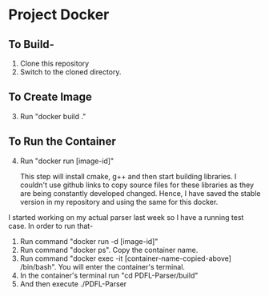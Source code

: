 # Project Docker

## To Build-
1. Clone this repository
2. Switch to the cloned directory.

## To Create Image
3. Run "docker build ."

## To Run the Container
4. Run "docker run [image-id]"
   
   This step will install cmake, g++ and then start building libraries. I couldn't use github links to copy source files 
   for these libraries as they are being constantly developed changed. Hence, I have saved the stable version in my repository
   and using the same for this docker.
   
I started working on my actual parser last week so I have a running test case. In order to run that-

1. Run command "docker run -d [image-id]"
2. Run command "docker ps". Copy the container name.
3. Run command "docker exec -it [container-name-copied-above] /bin/bash". You will enter the container's terminal.
4. In the container's terminal run "cd PDFL-Parser/build"
5. And then execute ./PDFL-Parser
